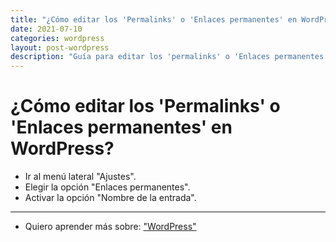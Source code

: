 ```yaml
---
title: "¿Cómo editar los 'Permalinks' o 'Enlaces permanentes' en WordPress?"
date: 2021-07-10
categories: wordpress
layout: post-wordpress
description: "Guía para editar los 'permalinks' o 'Enlaces permanentes' en WordPress."
---
```


# ¿Cómo editar los 'Permalinks' o 'Enlaces permanentes' en WordPress?
- Ir al menú lateral "Ajustes".
- Elegir la opción "Enlaces permanentes".
- Activar la opción "Nombre de la entrada".

***

- Quiero aprender más sobre: ["WordPress"](../00/wordpress)

